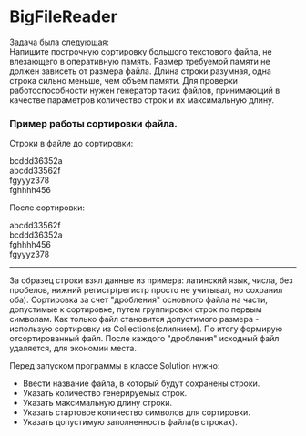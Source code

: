 # BigFileReader

Задача была следующая:    
Напишите построчную сортировку большого текстового файла, не влезающего в оперативную память.
Размер требуемой памяти не должен зависеть от размера файла.
Длина строки разумная, одна строка сильно меньше, чем объем памяти.
Для проверки работоспособности нужен генератор таких файлов, принимающий в качестве параметров количество строк и их максимальную длину.

### Пример работы сортировки файла.

Строки в файле до сортировки:    
    
bcddd36352a    
abcdd33562f    
fgyyyz378     
fghhhh456
    
После сортировки:
    
abcdd33562f    
bcddd36352a    
fghhhh456    
fgyyyz378    
__________________________________

За образец строки взял данные из примера: латинский язык, числа, без пробелов, нижний регистр(регистр просто  не учитывал, но сохранил оба).
Сортировка за счет "дробления" основного файла на части, допустимые к сортировке, путем группировки строк по первым символам. 
Как только файл становится допустимого размера - использую сортировку из Collections(слиянием). По итогу формирую отсортированный файл.
После каждого "дробления" исходный файл удаляется, для экономии места.

Перед запуском программы в классе Solution нужно:
-  Ввести название файла, в который будут сохранены строки. 
-  Указать количество генерируемых строк. 
-  Указать максимальную длину строки.
-  Указать стартовое количество символов для сортировки.
-  Указать допустимую заполненность файла(в строках).
